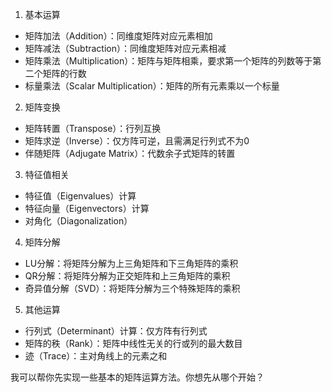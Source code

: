1. 基本运算
- 矩阵加法（Addition）：同维度矩阵对应元素相加
- 矩阵减法（Subtraction）：同维度矩阵对应元素相减
- 矩阵乘法（Multiplication）：矩阵与矩阵相乘，要求第一个矩阵的列数等于第二个矩阵的行数
- 标量乘法（Scalar Multiplication）：矩阵的所有元素乘以一个标量

2. 矩阵变换
- 矩阵转置（Transpose）：行列互换
- 矩阵求逆（Inverse）：仅方阵可逆，且需满足行列式不为0
- 伴随矩阵（Adjugate Matrix）：代数余子式矩阵的转置

3. 特征值相关
- 特征值（Eigenvalues）计算
- 特征向量（Eigenvectors）计算
- 对角化（Diagonalization）

4. 矩阵分解
- LU分解：将矩阵分解为上三角矩阵和下三角矩阵的乘积
- QR分解：将矩阵分解为正交矩阵和上三角矩阵的乘积
- 奇异值分解（SVD）：将矩阵分解为三个特殊矩阵的乘积

5. 其他运算
- 行列式（Determinant）计算：仅方阵有行列式
- 矩阵的秩（Rank）：矩阵中线性无关的行或列的最大数目
- 迹（Trace）：主对角线上的元素之和

我可以帮你先实现一些基本的矩阵运算方法。你想先从哪个开始？